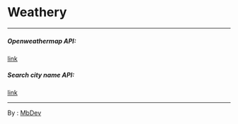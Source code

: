 # Weathery

---

##### Openweathermap API:

[link](https://openweathermap.org/api/one-call-3#data)

##### Search city name API:

[link](https://rapidapi.com/wirefreethought/api/geodb-cities/)

---

By : [MbDev](https://thembdev.com)
